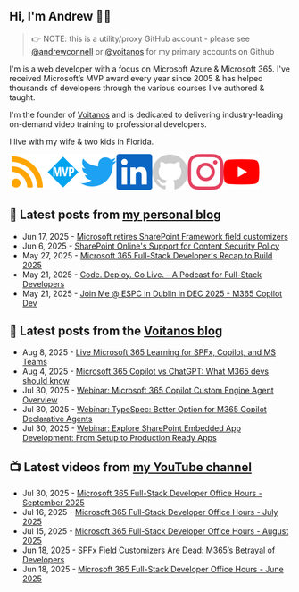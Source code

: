 ## Hi, I'm Andrew 👋🏼

> 👉 NOTE: this is a utility/proxy GitHub account - please see [@andrewconnell](/andrewconnell) or [@voitanos](/voitanos) for my primary accounts on Github

I'm is a web developer with a focus on Microsoft Azure & Microsoft 365. I've received Microsoft’s MVP award every year since 2005 & has helped thousands of developers through the various courses I've authored & taught.

I'm the founder of [Voitanos](https://www.voitanos.io) and is dedicated to delivering industry-leading on-demand video training to professional developers.

I live with my wife & two kids in Florida.

[![](./images/rss.svg)](https://www.andrewconnell.com)[![](./images/mvp.svg)](https://mvp.microsoft.com/en-us/PublicProfile/21083?fullName=Andrew%20Connell)[![](./images/twitter.svg)](https://www.twitter.com/andrewconnell)[![](./images/linkedin.svg)](https://www.linkedin.com/in/andrewconnell)[![](./images/github.svg)](https://www.github.com/andrewconnell)[![](./images/instagram.svg)](https://www.instagram.com/andrewconnell1)[![](./images/youtube.svg)](https://www.youtube.com/voitanosio)

## 📘 Latest posts from [my personal blog](https://www.andrewconnell.com)
<!-- MYBLOG-POST-LIST:START -->
- Jun 17, 2025 - [Microsoft retires SharePoint Framework field customizers](https://www.voitanos.io/blog/sharepoint-framework-field-customizer-retirement/?utm_medium=rss&utm_source=andrewconnell.com)
- Jun 6, 2025 - [SharePoint Online&#39;s Support for Content Security Policy](https://www.voitanos.io/blog/sharepoint-online-content-security-policy-rollout-suggestions/?utm_medium=rss&utm_source=andrewconnell.com)
- May 27, 2025 - [Microsoft 365 Full-Stack Developer&#39;s Recap to Build 2025](https://www.voitanos.io/blog/microsoft-365-fullstack-developer-recap-microsoft-build-2025/?utm_medium=rss&utm_source=andrewconnell.com)
- May 21, 2025 - [Code. Deploy. Go Live. - A Podcast for Full-Stack Developers](https://www.voitanos.io/blog/announce-code-deploy-golive-podcast/?utm_medium=rss&utm_source=andrewconnell.com)
- May 21, 2025 - [Join Me @ ESPC in Dublin in DEC 2025 - M365 Copilot Dev](https://www.voitanos.io/blog/joinme-espc-dublin-2025/?utm_medium=rss&utm_source=andrewconnell.com)<!-- MYBLOG-POST-LIST:END -->

## 📙 Latest posts from the [Voitanos blog](https://www.voitanos.io/blog)
<!-- VOITANOSBLOG-POST-LIST:START -->
- Aug 8, 2025 - [Live Microsoft 365 Learning for SPFx, Copilot, and MS Teams](https://www.voitanos.io/blog/news-2025-spfx-copilot-teams-live-classes/?utm_medium=rss&utm_source=voitanos.io)
- Aug 4, 2025 - [Microsoft 365 Copilot vs ChatGPT: What M365 devs should know](https://www.voitanos.io/blog/microsoft-365-copilot-vs-chatgpt-developer-comparison/?utm_medium=rss&utm_source=voitanos.io)
- Jul 30, 2025 - [Webinar: Microsoft 365 Copilot Custom Engine Agent Overview](https://www.voitanos.io/webinars/microsoft-365-copilot-custom-engine-agent-overview-20251230/?utm_medium=rss&utm_source=voitanos.io)
- Jul 30, 2025 - [Webinar: TypeSpec: Better Option for M365 Copilot Declarative Agents](https://www.voitanos.io/webinars/microsoft-365-copilot-typespec-for-declarativeagents-20251111/?utm_medium=rss&utm_source=voitanos.io)
- Jul 30, 2025 - [Webinar: Explore SharePoint Embedded App Development: From Setup to Production Ready Apps](https://www.voitanos.io/webinars/sharepoint-embedded-overview-setup-to-production-apps-20251014/?utm_medium=rss&utm_source=voitanos.io)<!-- VOITANOSBLOG-POST-LIST:END -->

## 📺 Latest videos from [my YouTube channel](https://www.youtube.com/voitanosio)
<!-- VOITANOSYOUTUBE-POST-LIST:START -->
- Jul 30, 2025 - [Microsoft 365 Full-Stack Developer Office Hours - September 2025](https://www.youtube.com/watch?v=Hw7s4ur9MdQ)
- Jul 16, 2025 - [Microsoft 365 Full-Stack Developer Office Hours - July 2025](https://www.youtube.com/watch?v=YGuGpfaTch4)
- Jul 15, 2025 - [Microsoft 365 Full-Stack Developer Office Hours - August 2025](https://www.youtube.com/watch?v=7N4PdFHC5RE)
- Jun 18, 2025 - [SPFx Field Customizers Are Dead: M365’s Betrayal of Developers](https://www.youtube.com/watch?v=WhM1vyEBwpQ)
- Jun 18, 2025 - [Microsoft 365 Full-Stack Developer Office Hours - June 2025](https://www.youtube.com/watch?v=j-rPLoepQmM)<!-- VOITANOSYOUTUBE-POST-LIST:END -->
